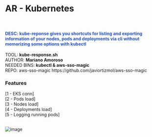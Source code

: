 <h1>AR - Kubernetes</h1><br>
<h4 style="color:#2450D7">DESC: <b>kube-reponse gives you shortcuts for listing and exporting information of your nodes, pods and deployments via cli without memorizing some options with kubectl</b><br></h4>
TOOL: <b>kube-response.sh</b><br>
AUTHOR: <b>Mariano Amoroso</b><br>
NEEDED BINS: <b>kubectl & aws-sso-magic</b><br>
REPO: aws-sso-magic https://github.com/javiortizmol/aws-sso-magic
<br>
<h3>Features</h3>
[1 - EKS conn] <br>
[2 - Pods load] <br>
[3 - Nodes load] <br>
[4 - Deployments load] <br>
[5 - Logging running pods]<br>
<br>

![image](https://user-images.githubusercontent.com/8485060/128103363-7666a825-1b1b-47c5-bfa8-d7636c49f7bd.png)



